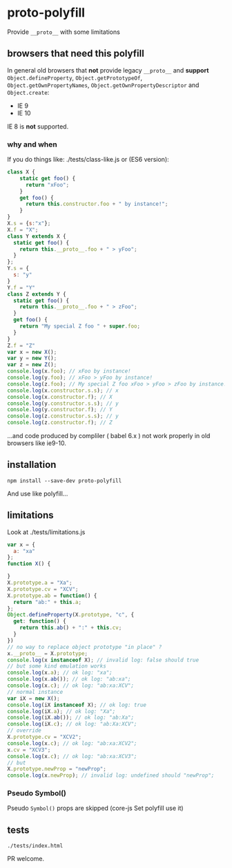 # proto-polyfill

Provide `__proto__` with some limitations

## browsers that need this polyfill

In general old browsers that **not** provide legacy `__proto__` and **support** `Object.defineProperty`, `Object.getPrototypeOf`,  `Object.getOwnPropertyNames`, `Object.getOwnPropertyDescriptor` and `Object.create`:
* IE 9
* IE 10

IE 8 is **not** supported.

### why and when

If you do things like:
./tests/class-like.js
or (ES6 version):
```js
class X {
    static get foo() {
      return "xFoo";
    }
    get foo() {
      return this.constructor.foo + " by instance!";
    }
}
X.s = {s:"x"};
X.f = "X";
class Y extends X {
  static get foo() {
    return this.__proto__.foo + " > yFoo";
  }
};
Y.s = {
  s: "y"
}
Y.f = "Y"
class Z extends Y {
  static get foo() {
    return this.__proto__.foo + " > zFoo";
  }
  get foo() {
    return "My special Z foo " + super.foo;
  }
}
Z.f = "Z"
var x = new X();
var y = new Y();
var z = new Z();
console.log(x.foo); // xFoo by instance!
console.log(y.foo); // xFoo > yFoo by instance!
console.log(z.foo); // My special Z foo xFoo > yFoo > zFoo by instance!
console.log(x.constructor.s.s); // x
console.log(x.constructor.f); // X
console.log(y.constructor.s.s); // y
console.log(y.constructor.f); // Y
console.log(z.constructor.s.s); // y
console.log(z.constructor.f); // Z
```
...and code produced by compliler ( babel 6.x ) not work properly in old browsers like ie9-10.

## installation

``npm install --save-dev proto-polyfill``

And use like polyfill...

## limitations

Look at ./tests/limitations.js

```js
var x = {
  a: "xa"
};
function X() {

}
X.prototype.a = "Xa";
X.prototype.cv = "XCV";
X.prototype.ab = function() {
  return "ab:" + this.a;
};
Object.defineProperty(X.prototype, "c", {
  get: function() {
    return this.ab() + ":" + this.cv;
  }
})
// no way to replace object prototype "in place" ?
x.__proto__ = X.prototype;
console.log(x instanceof X); // invalid log: false should true
// but some kind emulation works
console.log(x.a); // ok log: "xa";
console.log(x.ab()); // ok log: "ab:xa";
console.log(x.c); // ok log: "ab:xa:XCV";
// normal instance
var iX = new X();
console.log(iX instanceof X); // ok log: true
console.log(iX.a); // ok log: "Xa";
console.log(iX.ab()); // ok log: "ab:Xa";
console.log(iX.c); // ok log: "ab:Xa:XCV";
// override
X.prototype.cv = "XCV2";
console.log(x.c); // ok log: "ab:xa:XCV2";
x.cv = "XCV3";
console.log(x.c); // ok log: "ab:xa:XCV3";
// but
X.prototype.newProp = "newProp";
console.log(x.newProp); // invalid log: undefined should "newProp";
```

### Pseudo Symbol()

Pseudo `Symbol()` props are skipped (core-js Set polyfill use it)

## tests

`./tests/index.html`

PR welcome.

